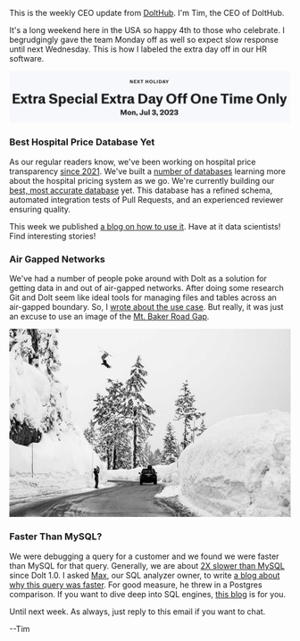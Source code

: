 This is the weekly CEO update from [DoltHub](https://www.dolthub.com/). I'm Tim, the CEO of DoltHub. 

It's a long weekend here in the USA so happy 4th to those who celebrate. I begrudgingly gave the team Monday off as well so expect slow response until next Wednesday. This is how I labeled the extra day off in our HR software.

![Extra Day Off](../images/extra-day-off.png)

### Best Hospital Price Database Yet

As our regular readers know, we've been working on hospital price transparency [since 2021](https://www.dolthub.com/repositories/dolthub/hospital-price-transparency). We've built a [number of databases](https://www.dolthub.com/profile/discover?q=transparency) learning more about the hospital pricing system as we go. We're currently building our [best, most accurate database](https://www.dolthub.com/repositories/dolthub/transparency-in-pricing) yet. This database has a refined schema, automated integration tests of Pull Requests, and an experienced reviewer ensuring quality. 

This week we published [a blog on how to use it](https://www.dolthub.com/blog/2023-06-28-how-not-to-hpt/). Have at it data scientists! Find interesting stories!

### Air Gapped Networks

We've had a number of people poke around with Dolt as a solution for getting data in and out of air-gapped networks. After doing some research Git and Dolt seem like ideal tools for managing files and tables across an air-gapped boundary. So, I [wrote about the use case](https://www.dolthub.com/blog/2023-06-26-air-gap-network/). But really, it was just an excuse to use an image of the [Mt. Baker Road Gap](https://www.youtube.com/watch?v=XOsXU_gbGI8).

[![Mt Baker Road Gap](../images/air-gap.jpg)](https://www.dolthub.com/blog/2023-06-26-air-gap-network/)

### Faster Than MySQL?

We were debugging a query for a customer and we found we were faster than MySQL for that query. Generally, we are about [2X slower than MySQL](https://docs.dolthub.com/sql-reference/benchmarks/latency) since Dolt 1.0. I asked [Max](https://www.dolthub.com/team#max), our SQL analyzer owner, to write [a blog about why this query was faster](https://www.dolthub.com/blog/2023-06-23-faster-than-mysql/). For good measure, he threw in a Postgres comparison. If you want to dive deep into SQL engines, [this blog](https://www.dolthub.com/blog/2023-06-23-faster-than-mysql/) is for you.

Until next week. As always, just reply to this email if you want to chat.

--Tim